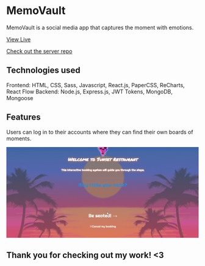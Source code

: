 # MemoVault
MemoVault is a social media app that captures the moment with emotions.

[View Live](https://memovault.herokuapp.com/)

[Check out the server repo](https://github.com/janoskocs/server-capstone)

## Technologies used
Frontend: HTML, CSS, Sass, Javascript, React.js, PaperCSS, ReCharts, React Flow
Backend: Node.js, Express.js, JWT Tokens, MongoDB, Mongoose

## Features
Users can log in to their accounts where they can find their own boards of moments.

![Sunset Restaurant Error Messages](https://github.com/janoskocs/sunset-web-app/blob/main/readmeimg/sunseterror.gif?raw=true)




## Thank you for checking out my work! <3
